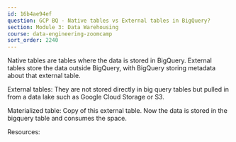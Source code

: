 ```yaml
---
id: 16b4ae94ef
question: GCP BQ - Native tables vs External tables in BigQuery?
section: Module 3: Data Warehousing
course: data-engineering-zoomcamp
sort_order: 2240
---
```


Native tables are tables where the data is stored in BigQuery.  External tables store the data outside BigQuery, with BigQuery storing metadata about that external table.

External tables: They are not stored directly in big query tables but pulled in from a data lake such as Google Cloud Storage or S3.

Materialized table: Copy of this external table. Now the data is stored in the bigquery table and consumes the space.

Resources:

